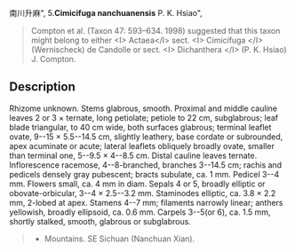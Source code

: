 南川升麻",
5.**Cimicifuga nanchuanensis** P. K. Hsiao",

> Compton et al. (Taxon 47: 593–634. 1998) suggested that this taxon might belong to either &lt;I&gt; Actaea&lt;/I&gt; sect. &lt;I&gt; Cimicifuga &lt;/I&gt; (Wernischeck) de Candolle or sect. &lt;I&gt; Dichanthera &lt;/I&gt; (P. K. Hsiao) J. Compton.

## Description
Rhizome unknown. Stems glabrous, smooth. Proximal and middle cauline leaves 2 or 3 × ternate, long petiolate; petiole to 22 cm, subglabrous; leaf blade triangular, to 40 cm wide, both surfaces glabrous; terminal leaflet ovate, 9--15 × 5.5--14.5 cm, slightly leathery, base cordate or subrounded, apex acuminate or acute; lateral leaflets obliquely broadly ovate, smaller than terminal one, 5--9.5 × 4--8.5 cm. Distal cauline leaves ternate. Inflorescence racemose, 4--8-branched, branches 3--14.5 cm; rachis and pedicels densely gray pubescent; bracts subulate, ca. 1 mm. Pedicel 3--4 mm. Flowers small, ca. 4 mm in diam. Sepals 4 or 5, broadly elliptic or obovate-orbicular, 3--4 × 2.5--3.2 mm. Staminodes elliptic, ca. 3.8 × 2.2 mm, 2-lobed at apex. Stamens 4--7 mm; filaments narrowly linear; anthers yellowish, broadly ellipsoid, ca. 0.6 mm. Carpels 3--5(or 6), ca. 1.5 mm, shortly stalked, smooth, glabrous or subglabrous.

> * Mountains. SE Sichuan (Nanchuan Xian).
